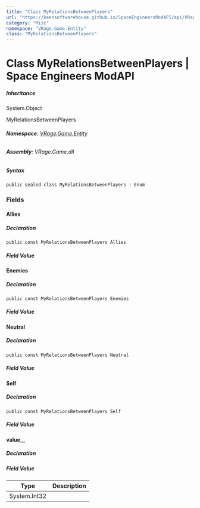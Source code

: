 ```yaml
---
title: "Class MyRelationsBetweenPlayers"
url: "https://keensoftwarehouse.github.io/SpaceEngineersModAPI/api/VRage.Game.Entity.MyRelationsBetweenPlayers.html"
category: "Misc"
namespace: "VRage.Game.Entity"
class: "MyRelationsBetweenPlayers"
---
```


# Class MyRelationsBetweenPlayers | Space Engineers ModAPI

##### Inheritance

System.Object

MyRelationsBetweenPlayers

###### **Namespace**: [VRage.Game.Entity](https://keensoftwarehouse.github.io/SpaceEngineersModAPI/api/VRage.Game.Entity.html)

###### **Assembly**: VRage.Game.dll

##### Syntax

```
public sealed class MyRelationsBetweenPlayers : Enum
```

### [](#fields)Fields

#### [](#VRage_Game_Entity_MyRelationsBetweenPlayers_Allies)Allies

##### Declaration

```
public const MyRelationsBetweenPlayers Allies
```

##### Field Value

#### [](#VRage_Game_Entity_MyRelationsBetweenPlayers_Enemies)Enemies

##### Declaration

```
public const MyRelationsBetweenPlayers Enemies
```

##### Field Value

#### [](#VRage_Game_Entity_MyRelationsBetweenPlayers_Neutral)Neutral

##### Declaration

```
public const MyRelationsBetweenPlayers Neutral
```

##### Field Value

#### [](#VRage_Game_Entity_MyRelationsBetweenPlayers_Self)Self

##### Declaration

```
public const MyRelationsBetweenPlayers Self
```

##### Field Value

#### [](#VRage_Game_Entity_MyRelationsBetweenPlayers_value__)value\_\_

##### Declaration

##### Field Value

| Type | Description |
| --- | --- |
| System.Int32 |     |
